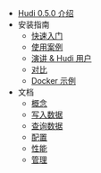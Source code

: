 * [Hudi 0.5.0 介绍](README.md)
* 安装指南
    * [快速入门](quickstart.md)
    * [使用案例](use_cases.md)
    * [演讲 & Hudi 用户](powered_by.md)
    * [对比](comparison.md)
    * [Docker 示例](docker_demo.md)
* 文档
    * [概念](concepts.md)
    * [写入数据](writing_data.md)
    * [查询数据](querying_data.md)
    * [配置](configurations.md)
    * [性能](performance.md)
    * [管理](admin_guide.md)
